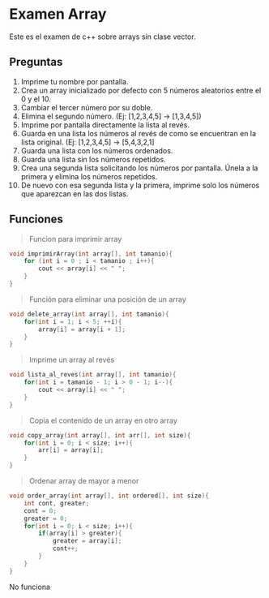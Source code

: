 # Examen Array

Este es el examen de c++ sobre arrays sin clase vector.

## Preguntas

1. Imprime tu nombre por pantalla.
2. Crea un array inicializado por defecto con 5 números aleatorios entre el 0 y el 10.
3. Cambiar el tercer número por su doble.
4. Elimina el segundo número. (Ej: [1,2,3,4,5] -> [1,3,4,5])
5. Imprime por pantalla directamente la lista al revés.
6. Guarda en una lista los números al revés de como se encuentran en la lista original. (Ej: [1,2,3,4,5] -> [5,4,3,2,1]
7. Guarda una lista con los números ordenados.
8. Guarda una lista sin los números repetidos.
9. Crea una segunda lista solicitando los números por pantalla. Únela a la primera y elimina los números repetidos.
10. De nuevo con esa segunda lista y la primera, imprime solo los números que aparezcan en las dos listas.

## Funciones

> Funcion para imprimir array

```cpp
void imprimirArray(int array[], int tamanio){
    for (int i = 0 ; i < tamanio ; i++){
        cout << array[i] << " ";
    }
}
```

> Función para eliminar una posición de un array

```cpp
void delete_array(int array[], int tamanio){
    for(int i = 1; i < 5; ++i){
        array[i] = array[i + 1];
    }
}
```

> Imprime un array al revés

```cpp
void lista_al_reves(int array[], int tamanio){
    for(int i = tamanio - 1; i > 0 - 1; i--){
        cout << array[i] << " ";
    }
}
```

> Copia el contenido de un array en otro array

```cpp
void copy_array(int array[], int arr[], int size){
    for(int i = 0; i < size; i++){
        arr[i] = array[i];
    }
}
```

> Ordenar array de mayor a menor

```cpp
void order_array(int array[], int ordered[], int size){
    int cont, greater;
    cont = 0;
    greater = 0;
    for(int i = 0; i < size; i++){
        if(array[i] > greater){
            greater = array[i];
            cont++;
        }
    }
}
```

No funciona